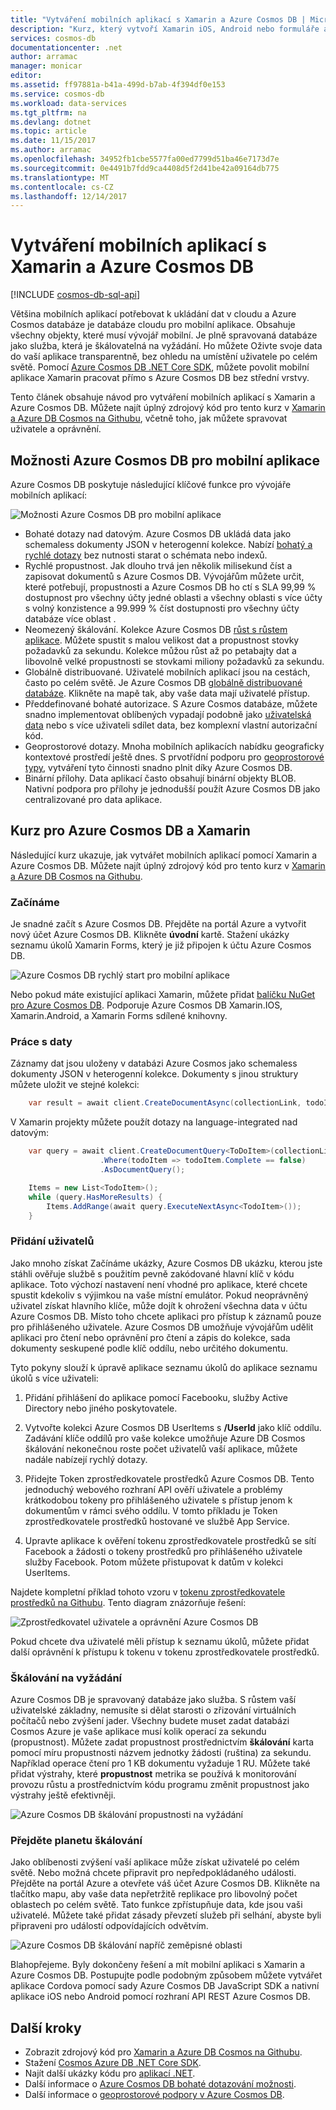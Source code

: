 ```yaml
---
title: "Vytváření mobilních aplikací s Xamarin a Azure Cosmos DB | Microsoft Docs"
description: "Kurz, který vytvoří Xamarin iOS, Android nebo formuláře aplikace pomocí Azure Cosmos DB. Azure Cosmos DB je fast, planetu škálování, cloudu databáze pro mobilní aplikace."
services: cosmos-db
documentationcenter: .net
author: arramac
manager: monicar
editor: 
ms.assetid: ff97881a-b41a-499d-b7ab-4f394df0e153
ms.service: cosmos-db
ms.workload: data-services
ms.tgt_pltfrm: na
ms.devlang: dotnet
ms.topic: article
ms.date: 11/15/2017
ms.author: arramac
ms.openlocfilehash: 34952fb1cbe5577fa00ed7799d51ba46e7173d7e
ms.sourcegitcommit: 0e4491b7fdd9ca4408d5f2d41be42a09164db775
ms.translationtype: MT
ms.contentlocale: cs-CZ
ms.lasthandoff: 12/14/2017
---
```

# <a name="build-mobile-applications-with-xamarin-and-azure-cosmos-db"></a>Vytváření mobilních aplikací s Xamarin a Azure Cosmos DB

[!INCLUDE [cosmos-db-sql-api](../../includes/cosmos-db-sql-api.md)]

Většina mobilních aplikací potřebovat k ukládání dat v cloudu a Azure Cosmos databáze je databáze cloudu pro mobilní aplikace. Obsahuje všechny objekty, které musí vývojář mobilní. Je plně spravovaná databáze jako služba, která je škálovatelná na vyžádání. Ho můžete Oživte svoje data do vaší aplikace transparentně, bez ohledu na umístění uživatele po celém světě. Pomocí [Azure Cosmos DB .NET Core SDK](sql-api-sdk-dotnet-core.md), můžete povolit mobilní aplikace Xamarin pracovat přímo s Azure Cosmos DB bez střední vrstvy.

Tento článek obsahuje návod pro vytváření mobilních aplikací s Xamarin a Azure Cosmos DB. Můžete najít úplný zdrojový kód pro tento kurz v [Xamarin a Azure DB Cosmos na Githubu](https://github.com/Azure/azure-documentdb-dotnet/tree/master/samples/xamarin), včetně toho, jak můžete spravovat uživatele a oprávnění.

## <a name="azure-cosmos-db-capabilities-for-mobile-apps"></a>Možnosti Azure Cosmos DB pro mobilní aplikace
Azure Cosmos DB poskytuje následující klíčové funkce pro vývojáře mobilních aplikací:

![Možnosti Azure Cosmos DB pro mobilní aplikace](media/mobile-apps-with-xamarin/documentdb-for-mobile.png)

* Bohaté dotazy nad datovým. Azure Cosmos DB ukládá data jako schemaless dokumenty JSON v heterogenní kolekce. Nabízí [bohatý a rychlé dotazy](sql-api-sql-query.md) bez nutnosti starat o schémata nebo indexů.
* Rychlé propustnost. Jak dlouho trvá jen několik milisekund číst a zapisovat dokumentů s Azure Cosmos DB. Vývojářům můžete určit, které potřebují, propustnosti a Azure Cosmos DB ho ctí s SLA 99,99 % dostupnost pro všechny účty jedné oblasti a všechny oblasti s více účty s volný konzistence a 99.999 % číst dostupnosti pro všechny účty databáze více oblast .
* Neomezený škálování. Kolekce Azure Cosmos DB [růst s růstem aplikace](partition-data.md). Můžete spustit s malou velikost dat a propustnost stovky požadavků za sekundu. Kolekce můžou růst až po petabajty dat a libovolně velké propustnosti se stovkami miliony požadavků za sekundu.
* Globálně distribuované. Uživatelé mobilních aplikací jsou na cestách, často po celém světě. Je Azure Cosmos DB [globálně distribuované databáze](distribute-data-globally.md). Klikněte na mapě tak, aby vaše data mají uživatelé přístup.
* Předdefinované bohaté autorizace. S Azure Cosmos databáze, můžete snadno implementovat oblíbených vypadají podobně jako [uživatelská data](https://aka.ms/documentdb-xamarin-todouser) nebo s více uživateli sdílet data, bez komplexní vlastní autorizační kód.
* Geoprostorové dotazy. Mnoha mobilních aplikacích nabídku geograficky kontextové prostředí ještě dnes. S prvotřídní podporu pro [geoprostorové typy](geospatial.md), vytváření tyto činnosti snadno plnit díky Azure Cosmos DB.
* Binární přílohy. Data aplikací často obsahují binární objekty BLOB. Nativní podpora pro přílohy je jednodušší použít Azure Cosmos DB jako centralizované pro data aplikace.

## <a name="azure-cosmos-db-and-xamarin-tutorial"></a>Kurz pro Azure Cosmos DB a Xamarin
Následující kurz ukazuje, jak vytvářet mobilních aplikací pomocí Xamarin a Azure Cosmos DB. Můžete najít úplný zdrojový kód pro tento kurz v [Xamarin a Azure DB Cosmos na Githubu](https://github.com/Azure/azure-documentdb-dotnet/tree/master/samples/xamarin).

### <a name="get-started"></a>Začínáme
Je snadné začít s Azure Cosmos DB. Přejděte na portál Azure a vytvořit nový účet Azure Cosmos DB. Klikněte **úvodní** kartě. Stažení ukázky seznamu úkolů Xamarin Forms, který je již připojen k účtu Azure Cosmos DB. 

![Azure Cosmos DB rychlý start pro mobilní aplikace](media/mobile-apps-with-xamarin/cosmos-db-quickstart.png)

Nebo pokud máte existující aplikaci Xamarin, můžete přidat [balíčku NuGet pro Azure Cosmos DB](sql-api-sdk-dotnet-core.md). Podporuje Azure Cosmos DB Xamarin.IOS, Xamarin.Android, a Xamarin Forms sdílené knihovny.

### <a name="work-with-data"></a>Práce s daty
Záznamy dat jsou uloženy v databázi Azure Cosmos jako schemaless dokumenty JSON v heterogenní kolekce. Dokumenty s jinou struktury můžete uložit ve stejné kolekci:

```cs
    var result = await client.CreateDocumentAsync(collectionLink, todoItem);
```

V Xamarin projekty můžete použít dotazy na language-integrated nad datovým:

```cs
    var query = await client.CreateDocumentQuery<ToDoItem>(collectionLink)
                    .Where(todoItem => todoItem.Complete == false)
                    .AsDocumentQuery();

    Items = new List<TodoItem>();
    while (query.HasMoreResults) {
        Items.AddRange(await query.ExecuteNextAsync<TodoItem>());
    }
```
### <a name="add-users"></a>Přidání uživatelů
Jako mnoho získat Začínáme ukázky, Azure Cosmos DB ukázku, kterou jste stáhli ověřuje službě s použitím pevně zakódované hlavní klíč v kódu aplikace. Toto výchozí nastavení není vhodné pro aplikace, které chcete spustit kdekoliv s výjimkou na vaše místní emulátor. Pokud neoprávněný uživatel získat hlavního klíče, může dojít k ohrožení všechna data v účtu Azure Cosmos DB. Místo toho chcete aplikaci pro přístup k záznamů pouze pro přihlášeného uživatele. Azure Cosmos DB umožňuje vývojářům udělit aplikaci pro čtení nebo oprávnění pro čtení a zápis do kolekce, sada dokumenty seskupené podle klíč oddílu, nebo určitého dokumentu. 

Tyto pokyny slouží k úpravě aplikace seznamu úkolů do aplikace seznamu úkolů s více uživateli: 

  1. Přidání přihlášení do aplikace pomocí Facebooku, služby Active Directory nebo jiného poskytovatele.

  2. Vytvořte kolekci Azure Cosmos DB UserItems s **/UserId** jako klíč oddílu. Zadávání klíče oddílů pro vaše kolekce umožňuje Azure DB Cosmos škálování nekonečnou roste počet uživatelů vaší aplikace, můžete nadále nabízejí rychlý dotazy.

  3. Přidejte Token zprostředkovatele prostředků Azure Cosmos DB. Tento jednoduchý webového rozhraní API ověří uživatele a problémy krátkodobou tokeny pro přihlášeného uživatele s přístup jenom k dokumentům v rámci svého oddílu. V tomto příkladu je Token zprostředkovatele prostředků hostované ve službě App Service.

  4. Upravte aplikace k ověření tokenu zprostředkovatele prostředků se sítí Facebook a žádosti o tokeny prostředků pro přihlášeného uživatele služby Facebook. Potom můžete přistupovat k datům v kolekci UserItems.  

Najdete kompletní příklad tohoto vzoru v [tokenu zprostředkovatele prostředků na Githubu](http://aka.ms/documentdb-xamarin-todouser). Tento diagram znázorňuje řešení:

![Zprostředkovatel uživatele a oprávnění Azure Cosmos DB](media/mobile-apps-with-xamarin/documentdb-resource-token-broker.png)

Pokud chcete dva uživatelé měli přístup k seznamu úkolů, můžete přidat další oprávnění k přístupu k tokenu v tokenu zprostředkovatele prostředků.

### <a name="scale-on-demand"></a>Škálování na vyžádání
Azure Cosmos DB je spravovaný databáze jako služba. S růstem vaší uživatelské základny, nemusíte si dělat starosti o zřizování virtuálních počítačů nebo zvýšení jader. Všechny budete muset zadat databázi Cosmos Azure je vaše aplikace musí kolik operací za sekundu (propustnost). Můžete zadat propustnost prostřednictvím **škálování** karta pomocí míru propustnosti názvem jednotky žádosti (ruština) za sekundu. Například operace čtení pro 1 KB dokumentu vyžaduje 1 RU. Můžete také přidat výstrahy, které **propustnost** metrika se používá k monitorování provozu růstu a prostřednictvím kódu programu změnit propustnost jako výstrahy ještě efektivněji.

![Azure Cosmos DB škálování propustnosti na vyžádání](media/mobile-apps-with-xamarin/cosmos-db-xamarin-scale.png)

### <a name="go-planet-scale"></a>Přejděte planetu škálování
Jako oblíbenosti zvýšení vaší aplikace může získat uživatelé po celém světě. Nebo možná chcete připravit pro nepředpokládaného události. Přejděte na portál Azure a otevřete váš účet Azure Cosmos DB. Klikněte na tlačítko mapu, aby vaše data nepřetržitě replikace pro libovolný počet oblastech po celém světě. Tato funkce zpřístupňuje data, kde jsou vaši uživatelé. Můžete také přidat zásady převzetí služeb při selhání, abyste byli připraveni pro událostí odpovídajících odvětvím.

![Azure Cosmos DB škálování napříč zeměpisné oblasti](media/mobile-apps-with-xamarin/cosmos-db-xamarin-replicate.png)

Blahopřejeme. Byly dokončeny řešení a mít mobilní aplikaci s Xamarin a Azure Cosmos DB. Postupujte podle podobným způsobem můžete vytvářet aplikace Cordova pomocí sady Azure Cosmos DB JavaScript SDK a nativní aplikace iOS nebo Android pomocí rozhraní API REST Azure Cosmos DB.

## <a name="next-steps"></a>Další kroky
* Zobrazit zdrojový kód pro [Xamarin a Azure DB Cosmos na Githubu](https://github.com/Azure/azure-documentdb-dotnet/tree/master/samples/xamarin).
* Stažení [Cosmos Azure DB .NET Core SDK](sql-api-sdk-dotnet-core.md).
* Najít další ukázky kódu pro [aplikací .NET](sql-api-dotnet-samples.md).
* Další informace o [Azure Cosmos DB bohaté dotazování možnosti](sql-api-sql-query.md).
* Další informace o [geoprostorové podpory v Azure Cosmos DB](geospatial.md).




